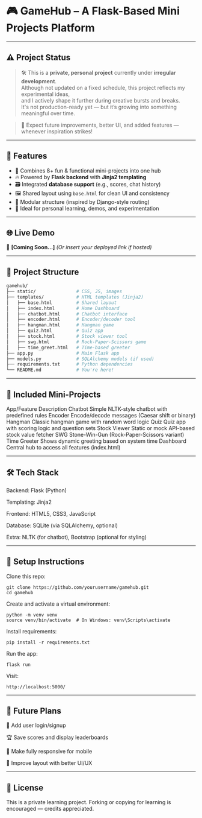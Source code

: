 # 🎮 GameHub – A Flask-Based Mini Projects Platform

---

## ⚠️ Project Status

> 🛠️ This is a **private, personal project** currently under **irregular development**.  
> Although not updated on a fixed schedule, this project reflects my experimental ideas,  
> and I actively shape it further during creative bursts and breaks.  
> It's not production-ready yet — but it’s growing into something meaningful over time.

> 📌 Expect future improvements, better UI, and added features — whenever inspiration strikes!

---

## 🚀 Features

- 🧩 Combines 8+ fun & functional mini-projects into one hub
- 🔥 Powered by **Flask backend** with **Jinja2 templating**
- 🗃️ Integrated **database support** (e.g., scores, chat history)
- 🖼️ Shared layout using `base.html` for clean UI and consistency
- 🎯 Modular structure (inspired by Django-style routing)
- 🧪 Ideal for personal learning, demos, and experimentation

---

## 🌐 Live Demo

🔗 **[Coming Soon...]** *(Or insert your deployed link if hosted)*

---

## 📁 Project Structure

```bash
gamehub/
├── static/               # CSS, JS, images
├── templates/            # HTML templates (Jinja2)
│   ├── base.html         # Shared layout
│   ├── index.html        # Home Dashboard
│   ├── chatbot.html      # Chatbot interface
│   ├── encoder.html      # Encoder/decoder tool
│   ├── hangman.html      # Hangman game
│   ├── quiz.html         # Quiz app
│   ├── stock.html        # Stock viewer tool
│   ├── swg.html          # Rock-Paper-Scissors game
│   ├── time_greet.html   # Time-based greeter
├── app.py                # Main Flask app
├── models.py             # SQLAlchemy models (if used)
├── requirements.txt      # Python dependencies
└── README.md             # You're here!
```

---

## 🧩 Included Mini-Projects
App/Feature	Description
Chatbot	Simple NLTK-style chatbot with predefined rules
Encoder	Encode/decode messages (Caesar shift or binary)
Hangman	Classic hangman game with random word logic
Quiz	Quiz app with scoring logic and question sets
Stock Viewer	Static or mock API-based stock value fetcher
SWG	Stone-Win-Gun (Rock-Paper-Scissors variant)
Time Greeter	Shows dynamic greeting based on system time
Dashboard	Central hub to access all features (index.html)

---

## 🛠️ Tech Stack
Backend: Flask (Python)

Templating: Jinja2

Frontend: HTML5, CSS3, JavaScript

Database: SQLite (via SQLAlchemy, optional)

Extra: NLTK (for chatbot), Bootstrap (optional for styling)

---

## 🔧 Setup Instructions
Clone this repo:
```
git clone https://github.com/yourusername/gamehub.git
cd gamehub
```

Create and activate a virtual environment:
```
python -m venv venv
source venv/bin/activate  # On Windows: venv\Scripts\activate
```

Install requirements:

```
pip install -r requirements.txt
```

Run the app:

```
flask run
```

Visit:
```
http://localhost:5000/
```

---

## 📌 Future Plans
🔐 Add user login/signup

🏆 Save scores and display leaderboards

📱 Make fully responsive for mobile

🎨 Improve layout with better UI/UX

---

## 📜 License
This is a private learning project. Forking or copying for learning is encouraged — credits appreciated.
